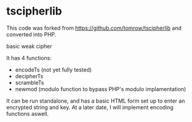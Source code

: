 # tscipherlib

This code was forked from https://github.com/tomrow/tscipherlib and converted into PHP.

basic weak cipher

It has 4 functions:
  - encodeTs (not yet fully tested)
  - decipherTs
  - scrambleTs
  - newmod (modulo function to bypass PHP's modulo implamentation)


It can be run standalone, and has a basic HTML form set up to enter an encrypted string and key. At a later date, I will implement encoding functions aswell.
